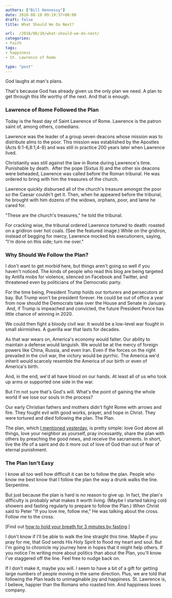 ```yaml
---
authors: ["Bill Hennessy"]
date: 2018-08-10 09:19:37+00:00
draft: false
title: What Should We Do Next?

url:  /2018/08/10/what-should-we-do-next/
categories:
- Faith
tags:
- happiness
- St. Lawrence of Rome

type: "post"
---
```


God laughs at man's plans.

That's because God has already given us the only plan we need. A plan to get through this life worthy of the next. And that is enough.



### Lawrence of Rome Followed the Plan



Today is the feast day of Saint Lawrence of Rome. Lawrence is the patron saint of, among others, comedians.

Lawrence was the leader of a group seven deacons whose mission was to distribute alms to the poor. This mission was established by the Apostles (Acts 6:1-6,8:1,4-8) and was still in practice 200 years later when Lawrence lived.

Christianity was still against the law in Rome during Lawrence's time. Punishable by death.  After the pope (Sixtus II) and the other six deacons were beheaded, Lawrence was called before the Roman tribunal. He was ordered to bring with him the treasures of the church.

Lawrence quickly disbursed all of the church's treasure amongst the poor so the Caesar couldn't get it. Then, when he appeared before the tribunal, he brought with him dozens of the widows, orphans, poor, and lame he cared for.

"These are the church's treasures," he told the tribunal.

For cracking wise, the tribunal ordered Lawrence tortured to death: roasted on a gridiron over hot coals. (See the featured image.) While on the gridiron, instead of begging for mercy, Lawrence mocked his executioners, saying, "I'm done on this side; turn me over."



### Why Should We Follow the Plan?



I don't want to get morbid here, but things aren't going so well if you haven't noticed. The kinds of people who read this blog are being targeted by Antifa mobs for violence, silenced on Facebook and Twitter, and threatened even by politicians of the Democratic party.

For the time being, President Trump holds our torturers and persecutors at bay. But Trump won't be president forever. He could be out of office a year from now should the Democrats take over the House and Senate in January.  And, if Trump is impeached and convicted, the future President Pence has little chance of winning in 2020.

We could then fight a bloody civil war. It would be a low-level war fought in small skirmishes. A guerilla war that lasts for decades.

As that war wears on, America's economy would falter. Our ability to maintain a defense would languish. We would be at the mercy of foreign powers like China, Russia, and even Iran. Even if the forces on the right prevailed in the civil war, the victory would be pyrrhic. The America we'd inherit would scarcely resemble the America of our birth or even of America's birth.

And, in the end, we'd all have blood on our hands. At least all of us who took up arms or supported one side in the war.

But I'm not sure that's God's will. What's the point of gaining the whole world if we lose our souls in the process?

Our early Christian fathers and mothers didn't fight Rome with arrows and fire. They fought evil with good works, prayer, and hope in Christ. They were tortured and died following the plan. The Plan.

The plan, which [I mentioned yesterday](https://www.hennessysview.com/2018/08/08/crawling-back-to-happiness-and-freedom/), is pretty simple: love God above all things, love your neighbor as yourself, pray incessantly, share the plan with others by preaching the good news, and receive the sacraments. In short, live the life of a saint and do it more out of love of God than out of fear of eternal punishment.



### The Plan Isn't Easy



I know all too well how difficult it can be to follow the plan. People who know me best know that I follow the plan the way a drunk walks the line. Serpentine.

But just because the plan is hard is no reason to give up. In fact, the plan's difficulty is probably what makes it worth living. (Maybe I started taking cold showers and fasting regularly to prepare to follow the Plan.) When Christ said to Peter "If you love me, follow me," He was talking about the cross. Follow me to the cross.

[Find out [how to hold your breath for 3 minutes by fasting](https://www.hennessysview.com/2017/01/29/how-to-hold-your-breath-for-3-minutes/).]

I don't know if I'll be able to walk the line straight this time. Maybe if you pray for me, that God sends His Holy Spirit to flood my heart and soul. But I'm going to chronicle my journey here in hopes that it might help others. If you notice I'm writing more about politics than about the Plan, you'll know I've staggered off the line. Feel free to nudge back on.

If I don't make it, maybe you will. I seem to have a bit of a gift for getting large numbers of people moving in the same direction. Plus, we are told that following the Plan leads to unimaginable joy and happiness. St. Lawrence is, I believe, happier than the Romans who roasted him. And happiness loves company.
